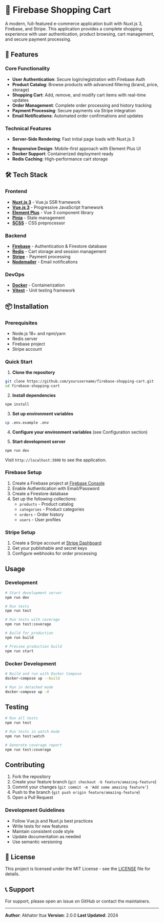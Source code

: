 # 🛒 Firebase Shopping Cart

A modern, full-featured e-commerce application built with Nuxt.js 3, Firebase, and Stripe. This application provides a complete shopping experience with user authentication, product browsing, cart management, and secure payment processing.

## 🚀 Features

### Core Functionality
- **User Authentication**: Secure login/registration with Firebase Auth
- **Product Catalog**: Browse products with advanced filtering (brand, price, storage)
- **Shopping Cart**: Add, remove, and modify cart items with real-time updates
- **Order Management**: Complete order processing and history tracking
- **Payment Processing**: Secure payments via Stripe integration
- **Email Notifications**: Automated order confirmations and updates

### Technical Features
- **Server-Side Rendering**: Fast initial page loads with Nuxt.js 3
<!-- - **Real-time Updates**: Live cart synchronization across sessions
- **Guest Cart**: Cart persistence for non-authenticated users -->
- **Responsive Design**: Mobile-first approach with Element Plus UI
- **Docker Support**: Containerized deployment ready
- **Redis Caching**: High-performance cart storage

## 🛠 Tech Stack

### Frontend
- **[Nuxt.js 3](https://nuxt.com/)** - Vue.js SSR framework
- **[Vue.js 3](https://vuejs.org/)** - Progressive JavaScript framework
- **[Element Plus](https://element-plus.org/)** - Vue 3 component library
- **[Pinia](https://pinia.vuejs.org/)** - State management
- **[SCSS](https://sass-lang.com/)** - CSS preprocessor

### Backend
- **[Firebase](https://firebase.google.com/)** - Authentication & Firestore database
- **[Redis](https://redis.io/)** - Cart storage and session management
- **[Stripe](https://stripe.com/)** - Payment processing
- **[Nodemailer](https://nodemailer.com/)** - Email notifications

### DevOps
- **[Docker](https://www.docker.com/)** - Containerization
- **[Vitest](https://vitest.dev/)** - Unit testing framework

## 📦 Installation

### Prerequisites
- Node.js 18+ and npm/yarn
- Redis server
- Firebase project
- Stripe account

### Quick Start

1. **Clone the repository**
```bash
git clone https://github.com/yourusername/firebase-shopping-cart.git
cd firebase-shopping-cart
```

2. **Install dependencies**
```bash
npm install
```

3. **Set up environment variables**
```bash
cp .env.example .env
```

4. **Configure your environment variables** (see Configuration section)

5. **Start development server**
```bash
npm run dev
```

Visit `http://localhost:3000` to see the application.

### Firebase Setup

1. Create a Firebase project at [Firebase Console](https://console.firebase.google.com/)
2. Enable Authentication with Email/Password
3. Create a Firestore database
4. Set up the following collections:
   - `products` - Product catalog
   - `categories` - Product categories
   - `orders` - Order history
   - `users` - User profiles

### Stripe Setup

1. Create a Stripe account at [Stripe Dashboard](https://dashboard.stripe.com/)
2. Get your publishable and secret keys
3. Configure webhooks for order processing

## Usage

### Development

```bash
# Start development server
npm run dev

# Run tests
npm run test

# Run tests with coverage
npm run test:coverage

# Build for production
npm run build

# Preview production build
npm run start
```

### Docker Development

```bash
# Build and run with Docker Compose
docker-compose up --build

# Run in detached mode
docker-compose up -d
```

## Testing

```bash
# Run all tests
npm run test

# Run tests in watch mode
npm run test:watch

# Generate coverage report
npm run test:coverage
```

## Contributing

1. Fork the repository
2. Create your feature branch (`git checkout -b feature/amazing-feature`)
3. Commit your changes (`git commit -m 'Add some amazing feature'`)
4. Push to the branch (`git push origin feature/amazing-feature`)
5. Open a Pull Request

### Development Guidelines

- Follow Vue.js and Nuxt.js best practices
- Write tests for new features
- Maintain consistent code style
- Update documentation as needed
- Use semantic versioning

## 📄 License

This project is licensed under the MIT License - see the [LICENSE](LICENSE) file for details.

## 📞 Support

For support, please open an issue on GitHub or contact the maintainers.

---

**Author**: Akhator Itua
**Version**: 2.0.0
**Last Updated**: 2024
